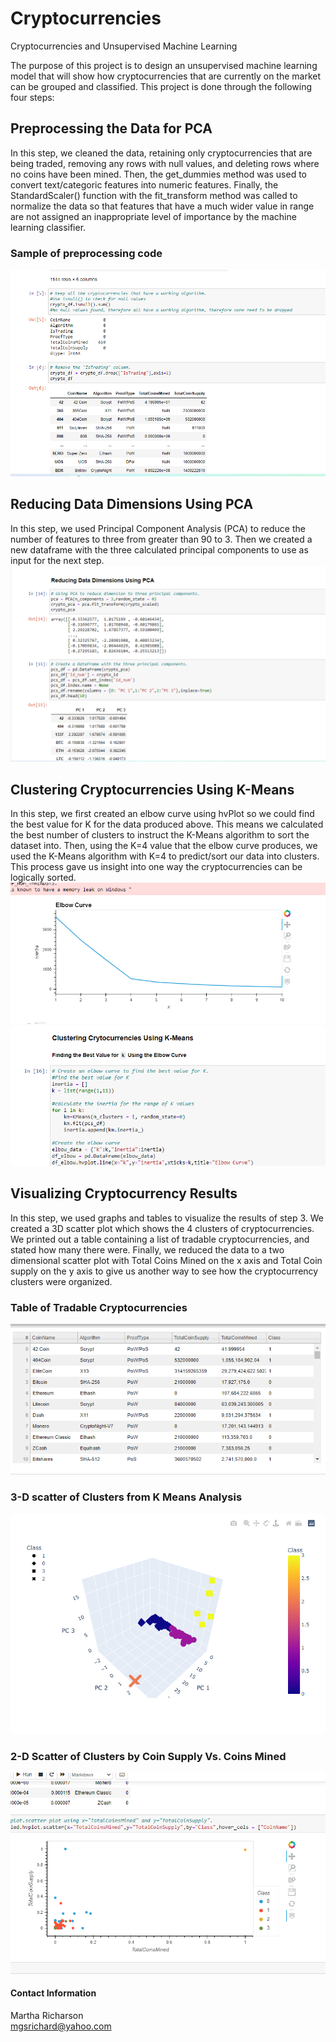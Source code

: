 # Cryptocurrencies
Cryptocurrencies and Unsupervised Machine Learning


The purpose of this project is to design an unsupervised machine learning model that will show how cryptocurrencies that are currently on the market can be grouped and classified. This project is done through the following four steps:

 ## Preprocessing the Data for PCA
 In this step, we cleaned the data, retaining only cryptocurrencies that are being traded, removing any rows with null values, and deleting rows where no coins have been mined. Then, the get_dummies method was used to convert text/categoric features into numeric features. Finally, the StandardScaler() function with the fit_transform method was called to normalize the data so that features that have a much wider value in range are not assigned an inappropriate level of importance by the machine learning classifier.
 ### Sample of preprocessing code
 ![Preprocessing](https://github.com/mgsrichard/Cryptocurrencies/blob/main/images/Preprocessing.png)
 ## Reducing Data Dimensions Using PCA
 In this step, we used Principal Component Analysis (PCA) to reduce the number of features to three from greater than 90 to 3. Then we created a new dataframe with the three calculated principal components to use as input for the next step.
 ![PCA](https://github.com/mgsrichard/Cryptocurrencies/blob/main/images/PCA_Code.png)
 ## Clustering Cryptocurrencies Using K-Means
 In this step, we first created an elbow curve using hvPlot so we could find the best value for K for the data produced above. This means we calculated the best number of clusters to instruct the K-Means algorithm to sort the dataset into. Then, using the K=4 value that the elbow curve produces, we used the K-Means algorithm with K=4 to predict/sort our data into clusters. This process gave us insight into one way the cryptocurrencies can be logically sorted.
 ![Elbow Curve](https://github.com/mgsrichard/Cryptocurrencies/blob/main/images/Elbow%20Curve.png)
 ![KMeans](https://github.com/mgsrichard/Cryptocurrencies/blob/main/images/KMeans_Code.png)
 ## Visualizing Cryptocurrency Results
 In this step, we used graphs and tables to visualize the results of step 3. We created a 3D scatter plot which shows the 4 clusters of cryptocurrencies. We printed out a table containing a list of tradable cryptocurrencies, and stated how many there were. Finally, we reduced the data to a two dimensional scatter plot with Total Coins Mined on the x axis and Total Coin supply on the y axis to give us another way to see how the cryptocurrency clusters were organized.
 ### Table of Tradable Cryptocurrencies
![Table](https://github.com/mgsrichard/Cryptocurrencies/blob/main/images/Tradable%20currencies.png)
### 3-D scatter of Clusters from K Means Analysis
![3d scatter](https://github.com/mgsrichard/Cryptocurrencies/blob/main/images/3d_scatter.png)
### 2-D Scatter of Clusters by Coin Supply Vs. Coins Mined
![2d scatter](https://github.com/mgsrichard/Cryptocurrencies/blob/main/images/2d_scatter.png)


#### Contact Information
Martha Richarson <br>
mgsrichard@yahoo.com
